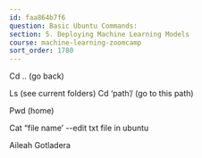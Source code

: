 ```yaml
---
id: faa864b7f6
question: Basic Ubuntu Commands:
section: 5. Deploying Machine Learning Models
course: machine-learning-zoomcamp
sort_order: 1780
---
```


Cd .. (go back)

Ls (see current folders)
Cd ‘path’/ (go to this path)

Pwd (home)

Cat “file name’ --edit txt file in ubuntu

Aileah Gotladera

